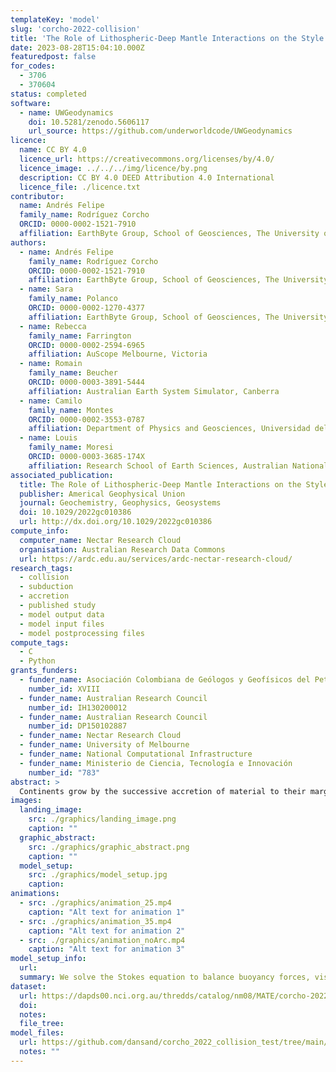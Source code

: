 ```yaml
---
templateKey: 'model'
slug: 'corcho-2022-collision'
title: 'The Role of Lithospheric-Deep Mantle Interactions on the Style and Stress Evolution of Arc-Continent Collision'
date: 2023-08-28T15:04:10.000Z
featuredpost: false
for_codes:
  - 3706
  - 370604
status: completed
software:
  - name: UWGeodynamics
    doi: 10.5281/zenodo.5606117
    url_source: https://github.com/underworldcode/UWGeodynamics
licence:
  name: CC BY 4.0
  licence_url: https://creativecommons.org/licenses/by/4.0/
  licence_image: ../../../img/licence/by.png
  description: CC BY 4.0 DEED Attribution 4.0 International
  licence_file: ./licence.txt
contributor:
  name: Andrés Felipe
  family_name: Rodríguez Corcho
  ORCID: 0000-0002-1521-7910
  affiliation: EarthByte Group, School of Geosciences, The University of Sydney
authors:
  - name: Andrés Felipe
    family_name: Rodríguez Corcho
    ORCID: 0000-0002-1521-7910
    affiliation: EarthByte Group, School of Geosciences, The University of Sydney
  - name: Sara
    family_name: Polanco
    ORCID: 0000-0002-1270-4377
    affiliation: EarthByte Group, School of Geosciences, The University of Sydney
  - name: Rebecca
    family_name: Farrington
    ORCID: 0000-0002-2594-6965
    affiliation: AuScope Melbourne, Victoria
  - name: Romain
    family_name: Beucher
    ORCID: 0000-0003-3891-5444
    affiliation: Australian Earth System Simulator, Canberra
  - name: Camilo
    family_name: Montes
    ORCID: 0000-0002-3553-0787
    affiliation: Department of Physics and Geosciences, Universidad del Norte
  - name: Louis
    family_name: Moresi
    ORCID: 0000-0003-3685-174X
    affiliation: Research School of Earth Sciences, Australian National University
associated_publication:
  title: The Role of Lithospheric‐Deep Mantle Interactions on the Style and Stress Evolution of Arc‐Continent Collision
  publisher: Americal Geophysical Union
  journal: Geochemistry, Geophysics, Geosystems
  doi: 10.1029/2022gc010386
  url: http://dx.doi.org/10.1029/2022gc010386
compute_info:
  computer_name: Nectar Research Cloud
  organisation: Australian Research Data Commons
  url: https://ardc.edu.au/services/ardc-nectar-research-cloud/
research_tags:
  - collision
  - subduction
  - accretion
  - published study
  - model output data
  - model input files
  - model postprocessing files
compute_tags:
  - C
  - Python
grants_funders:
  - funder_name: Asociación Colombiana de Geólogos y Geofísicos del Petróleo
    number_id: XVIII
  - funder_name: Australian Research Council
    number_id: IH130200012
  - funder_name: Australian Research Council
    number_id: DP150102887
  - funder_name: Nectar Research Cloud
  - funder_name: University of Melbourne
  - funder_name: National Computational Infrastructure
  - funder_name: Ministerio de Ciencia, Tecnología e Innovación
    number_id: "783"
abstract: >
  Continents grow by the successive accretion of material to their margins, mostly collision and accretion of intra-oceanic magmatic arcs. We investigate the effect of arc buoyancy and viscosity on the mode of collision, and the effects on the margin using a computer modeling approach. Our simulations show that upon collision, it is a small differential in density (3%) between the colliding arc and the continental margin that dictates whether subduction continues or stops after collision. In addition, our models show that arc buoyancy and viscosity drive lithospheric extension in the continental plate. Also, as the subducting slab reaches a mantle discontinuity at 660 km depth, it folds and causes strain and stress fluctuations on the margin.
images:
  landing_image:
    src: ./graphics/landing_image.png
    caption: ""
  graphic_abstract:
    src: ./graphics/graphic_abstract.png
    caption: ""
  model_setup:
    src: ./graphics/model_setup.jpg
    caption:
animations:
  - src: ./graphics/animation_25.mp4
    caption: "Alt text for animation 1"
  - src: ./graphics/animation_35.mp4
    caption: "Alt text for animation 2"
  - src: ./graphics/animation_noArc.mp4
    caption: "Alt text for animation 3"
model_setup_info:
  url:
  summary: We solve the Stokes equation to balance buoyancy forces, viscous stresses, and pressure gradients using the particle-in-cell, finite element code Underworld2/UWGeodynamics version 2.9.6. The models simulate arc-continent collision in a two-dimensional box, 3,600 km long and 800 km deep. The models comprise a 100–150 km-thick lithosphere, a 660 km-thick isoviscous upper mantle (asthenosphere), and a 140 km-thick isoviscous lower mantle. Our 3,600 × 800 km arc-continent collision models have a resolution of 296 (length) by 160 (depth) elements, which results in cells with a spatial resolution of 10.8 km (length) and 5 km (depth). This spatial resolution enables our models to account for the differences in thickness and composition between the crust and the lithosphere (Figures 1b–1e) in oceanic-continental plates and remnant intra-oceanic arcs. In our models, there are no imposed velocity boundary conditions. Therefore, subduction, mantle flow, arc-continent collision, and lithospheric deformation emerge entirely from buoyancy forces. We impose free-slip in all boundaries of the model except the bottom one, where we imposed no-slip.
dataset:
  url: https://dapds00.nci.org.au/thredds/catalog/nm08/MATE/corcho-2022-collision/catalog.html
  doi:
  notes:
  file_tree:
model_files:
  url: https://github.com/dansand/corcho_2022_collision_test/tree/main/model_reproduction_files
  notes: ""
---
```

